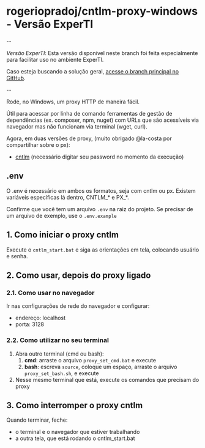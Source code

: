 # rogeriopradoj/cntlm-proxy-windows - **Versão ExperTI**

--

*Versão ExperTI*: Esta versão disponível neste branch foi feita especialmente para facilitar uso no ambiente ExperTI.

Caso esteja buscando a solução geral, [acesse o branch principal no GitHub](https://github.com/rogeriopradoj/cntlm-proxy-windows).

--

Rode, no Windows, um proxy HTTP de maneira fácil.

Útil para acessar por linha de comando ferramentas de gestão de dependências (ex. composer, npm, nuget) com URLs que são acessíveis via navegador mas não funcionam via terminal (wget, curl).

Agora, em duas versões de proxy, (muito obrigado @la-costa por compartilhar sobre o px):

- [cntlm](http://cntlm.sourceforge.net/) (necessário digitar seu password no momento da execução)

## .env

O .env é necessário em ambos os formatos, seja com cntlm ou px. Existem variáveis específicas lá dentro, CNTLM_* e PX_*.

Confirme que você tem um arquivo `.env` na raiz do projeto. Se precisar
de um arquivo de exemplo, use o `.env.example`


## 1. Como iniciar o proxy cntlm

Execute o `cntlm_start.bat` e siga as orientações em tela, colocando usuário e senha.

## 2. Como usar, depois do proxy ligado

### 2.1. Como usar no navegador

Ir nas configurações de rede do navegador e configurar:

- endereço: localhost
- porta: 3128

### 2.2. Como utilizar no seu terminal

1. Abra outro terminal (cmd ou bash):
    1. **cmd**: arraste o arquivo `proxy_set_cmd.bat` e execute
    2. **bash**: escreva `source`, coloque um espaço, arraste o arquivo `proxy_set_bash.sh`, e execute
2. Nesse mesmo terminal que está, execute os comandos que precisam do proxy

## 3. Como interromper o proxy cntlm

Quando terminar, feche:

- o terminal e o navegador que estiver trabalhando
- a outra tela, que está rodando o cntlm_start.bat
